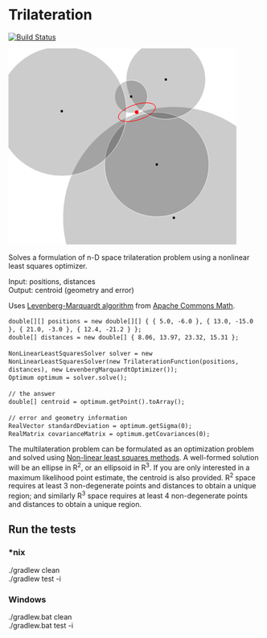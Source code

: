 # Trilateration

[![Build Status](https://travis-ci.org/lemmingapex/Trilateration.svg?branch=master)](https://travis-ci.org/lemmingapex/Trilateration)

![alt text](Trilateration.png)

Solves a formulation of n-D space trilateration problem using a nonlinear least squares optimizer.

Input: positions, distances  
Output: centroid (geometry and error)  

Uses [Levenberg-Marquardt algorithm](http://en.wikipedia.org/wiki/Levenberg%E2%80%93Marquardt_algorithm) from [Apache Commons Math](http://commons.apache.org/proper/commons-math/).


    double[][] positions = new double[][] { { 5.0, -6.0 }, { 13.0, -15.0 }, { 21.0, -3.0 }, { 12.4, -21.2 } };
    double[] distances = new double[] { 8.06, 13.97, 23.32, 15.31 };

    NonLinearLeastSquaresSolver solver = new NonLinearLeastSquaresSolver(new TrilaterationFunction(positions, distances), new LevenbergMarquardtOptimizer());
    Optimum optimum = solver.solve();

    // the answer
    double[] centroid = optimum.getPoint().toArray();

    // error and geometry information
   	RealVector standardDeviation = optimum.getSigma(0);
   	RealMatrix covarianceMatrix = optimum.getCovariances(0);


The multilateration problem can be formulated as an optimization problem and solved using [Non-linear least squares methods](https://en.wikipedia.org/wiki/Non-linear_least_squares).  A well-formed solution will be an ellipse in R<sup>2</sup>, or an ellipsoid in R<sup>3</sup>.  If you are only interested in a maximum likelihood point estimate, the centroid is also provided.  R<sup>2</sup> space requires at least 3 non-degenerate points and distances to obtain a unique region; and similarly R<sup>3</sup> space requires at least 4 non-degenerate points and distances to obtain a unique region.


## Run the tests

### *nix

./gradlew clean  
./gradlew test -i

### Windows
./gradlew.bat clean  
./gradlew.bat test -i
